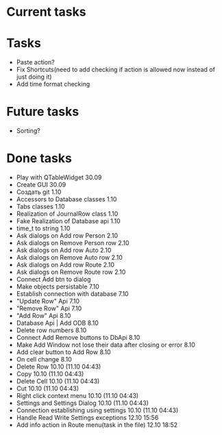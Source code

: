 # Current tasks

# Tasks
- Paste action?
- Fix Shortcuts(need to add checking if action is allowed now instead of just doing it)
- Add time format checking

# Future tasks
- Sorting?

# Done tasks
- Play with QTableWidget 30.09
- Create GUI 30.09
- Создать git 1.10
- Accessors to Database classes 1.10
- Tabs classes 1.10
- Realization of JournalRow class 1.10
- Fake Realization of Database api 1.10
- time_t to string 1.10
- Ask dialogs on Add row Person 2.10
- Ask dialogs on Remove Person row 2.10
- Ask dialogs on Add row Auto 2.10
- Ask dialogs on Remove Auto row 2.10
- Ask dialogs on Add row Route 2.10
- Ask dialogs on Remove Route row 2.10
- Connect Add btn to dialog
- Make objects persistable 7.10
- Establish connection with database 7.10
- "Update Row" Api 7.10
- "Remove Row" Api 7.10
- "Add Row" Api 8.10
- Database Api | Add ODB 8.10
- Delete row numbers 8.10
- Connect Add Remove buttons to DbApi 8.10
- Make Add Window not lose their data after closing or error 8.10
- Add clear button to Add Row 8.10
- On cell change 8.10
- Delete Row 10.10 (11.10 04:43)
- Copy 10.10 (11.10 04:43)
- Delete Cell 10.10 (11.10 04:43)
- Cut 10.10 (11.10 04:43)
- Right click context menu 10.10 (11.10 04:43)
- Settings and Settings Dialog 10.10 (11.10 04:43)
- Connection establishing using settings 10.10 (11.10 04:43)
- Handle Read Write Settings exceptions 12.10 15:56
- Add info action in Route menu(task in the file) 12.10 18:52